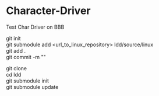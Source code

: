 # Character-Driver
Test Char Driver on BBB


git init <br>
git submodule add <url_to_linux_repository> ldd/source/linux <br>
git add . <br>
git commit -m "" <br>

git clone <br>
cd ldd <br>
git submodule init <br>
git submodule update <br>
